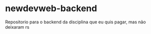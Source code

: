 # newdevweb-backend
Repositorio para o backend da disciplina que eu quis pagar, mas não deixaram rs 
